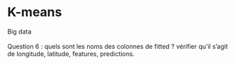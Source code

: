 # K-means
Big data<br/>
<br/>
Question 6 : quels sont les noms des colonnes de fitted ? vérifier qu’il s’agit de longitude, latitude, features, predictions. <br/>
<br/>


